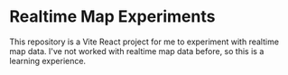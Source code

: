 # Realtime Map Experiments

This repository is a Vite React project for me to experiment with realtime map data. I've not worked with realtime map data before, so this is a learning experience.
